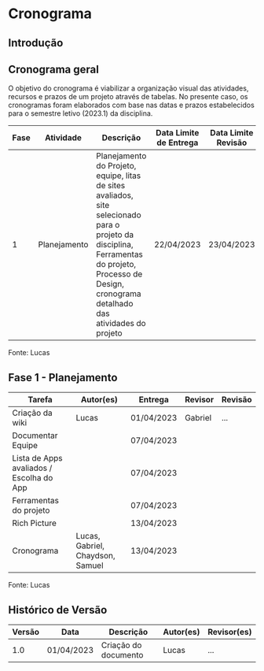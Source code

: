 # Cronograma

## Introdução

## Cronograma geral

O objetivo do cronograma é viabilizar a organização visual das atividades, recursos e prazos de um projeto através de tabelas. No presente caso, os cronogramas foram elaborados com base nas datas e prazos estabelecidos para o semestre letivo (2023.1) da disciplina.

<!-- Inicio tabela cronograma geral-->

| Fase | Atividade    | Descrição                                                                                                                                                                                            | Data Limite de Entrega | Data Limite Revisão | Início da Realização | Fim da Realização |
|------|--------------|------------------------------------------------------------------------------------------------------------------------------------------------------------------------------------------------------|------------------------|---------------------|----------------------|-------------------|
| 1    | Planejamento | Planejamento do Projeto, equipe, litas de sites avaliados, site selecionado para o projeto da disciplina, Ferramentas do projeto, Processo de Design, cronograma detalhado das atividades do projeto | 22/04/2023             | 23/04/2023          | 01/04                | ...               |
<!-- Fim tabela cronograma geral -->
Fonte: Lucas

## Fase 1 - Planejamento

| Tarefa                                     | Autor(es)                        | Entrega    | Revisor | Revisão |
|--------------------------------------------|----------------------------------|------------|---------|---------|
| Criação da wiki                            | Lucas                            | 01/04/2023 | Gabriel | ...     |
| Documentar Equipe                          |                                  | 07/04/2023 |         |         |
| Lista de Apps avaliados / Escolha do App |                                  | 07/04/2023 |         |         |
| Ferramentas do projeto                     |                                  | 07/04/2023 |         |         |
| Rich Picture                         |                                  | 13/04/2023 |         |         |
| Cronograma                                 | Lucas, Gabriel, Chaydson, Samuel | 13/04/2023 |         |         |

Fonte: Lucas

## Histórico de Versão
| Versão | Data       | Descrição            | Autor(es) | Revisor(es) |
|--------|------------|----------------------|-----------|-------------|
| 1.0    | 01/04/2023 | Criação do documento | Lucas     | ...         |
